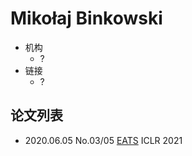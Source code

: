 # Mikołaj Binkowski
- 机构
  - ?
- 链接
  - ?

## 论文列表

- 2020.06.05 No.03/05 [EATS](../Models/E2E/2020.06.05_EATS.md) ICLR 2021

